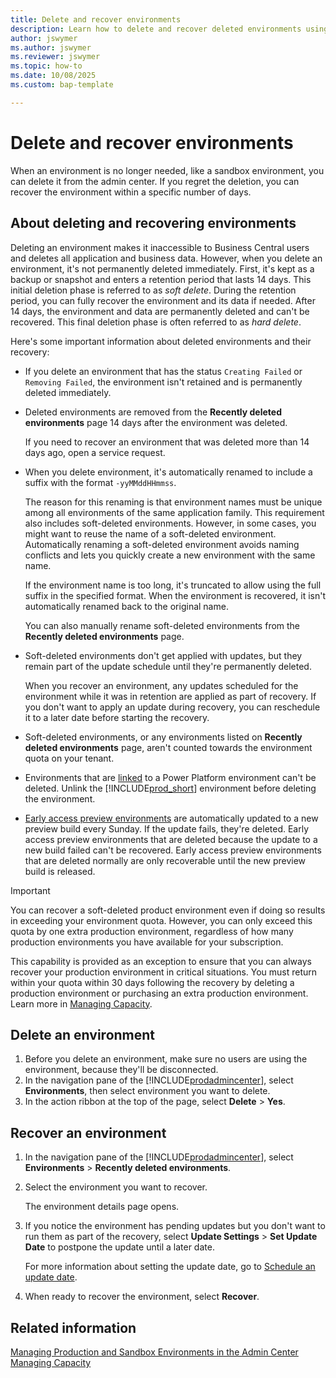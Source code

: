 ```yaml
---
title: Delete and recover environments
description: Learn how to delete and recover deleted environments using the Business Central admin center.
author: jswymer
ms.author: jswymer
ms.reviewer: jswymer
ms.topic: how-to 
ms.date: 10/08/2025
ms.custom: bap-template

---
```


# Delete and recover environments

When an environment is no longer needed, like a sandbox environment, you can delete it from the admin center. If you regret the deletion, you can recover the environment within a specific number of days.

## About deleting and recovering environments

Deleting an environment makes it inaccessible to Business Central users and deletes all application and business data. However, when you delete an environment, it's not permanently deleted immediately. First, it's kept as a backup or snapshot and enters a retention period that lasts 14 days. This initial deletion phase is referred to as *soft delete*. During the retention period, you can fully recover the environment and its data if needed. After 14 days, the environment and data are permanently deleted and can't be recovered. This final deletion phase is often referred to as *hard delete*.

Here's some important information about deleted environments and their recovery:  

- If you delete an environment that has the status `Creating Failed` or `Removing Failed`, the environment isn't retained and is permanently deleted immediately.

- Deleted environments are removed from the **Recently deleted environments** page 14 days after the environment was deleted.

   If you need to recover an environment that was deleted more than 14 days ago, open a service request.

- When you delete environment, it's automatically renamed to include a suffix with the format `-yyMMddHHmmss`.

   The reason for this renaming is that environment names must be unique among all environments of the same application family. This requirement also includes soft-deleted environments. However, in some cases, you might want to reuse the name of a soft-deleted environment. Automatically renaming a soft-deleted environment avoids naming conflicts and lets you quickly create a new environment with the same name. 

   If the environment name is too long, it's truncated to allow using the full suffix in the specified format. When the environment is recovered, it isn't automatically renamed back to the original name.

   You can also manually rename soft-deleted environments from the **Recently deleted environments** page.
- Soft-deleted environments don't get applied with updates, but they remain part of the update schedule until they're permanently deleted.

   When you recover an environment, any updates scheduled for the environment while it was in retention are applied as part of recovery. If you don't want to apply an update during recovery, you can reschedule it to a later date before starting the recovery.

- Soft-deleted environments, or any environments listed on **Recently deleted environments** page, aren't counted towards the environment quota on your tenant.
- Environments that are [linked](tenant-admin-center-environments.md#linked-power-platform-environment) to a Power Platform environment can't be deleted. Unlink the [!INCLUDE[prod_short](../developer/includes/prod_short.md)] environment before deleting the environment.
- [Early access preview environments](preview-environments.md#early-access-preview) are automatically updated to a new preview build every Sunday. If the update fails, they're deleted. Early access preview environments that are deleted because the update to a new build failed can't be recovered. Early access preview environments that are deleted normally are only recoverable until the new preview build is released.

> [!IMPORTANT]
> You can recover a soft-deleted product environment even if doing so results in exceeding your environment quota. However, you can only exceed this quota by one extra production environment, regardless of how many production environments you have available for your subscription.
>
> This capability is provided as an exception to ensure that you can always recover your production environment in critical situations. You must return within your quota within 30 days following the recovery by deleting a production environment or purchasing an extra production environment. Learn more in [Managing Capacity](tenant-admin-center-capacity.md).
  
## Delete an environment

1. Before you delete an environment, make sure no users are using the environment, because they'll be disconnected.
2. In the navigation pane of the [!INCLUDE[prodadmincenter](../developer/includes/prodadmincenter.md)], select **Environments**, then select environment you want to delete.
3. In the action ribbon at the top of the page, select **Delete** > **Yes**.

## Recover an environment

1. In the navigation pane of the [!INCLUDE[prodadmincenter](../developer/includes/prodadmincenter.md)], select **Environments** > **Recently deleted environments**.
2. Select the environment you want to recover.

   The environment details page opens.
3. If you notice the environment has pending updates but you don't want to run them as part of the recovery, select **Update Settings** > **Set Update Date** to postpone the update until a later date.

   For more information about setting the update date, go to [Schedule an update date](tenant-admin-center-update-management.md#schedule).
4. When ready to recover the environment, select **Recover**.

## Related information

[Managing Production and Sandbox Environments in the Admin Center](tenant-admin-center-environments.md)  
[Managing Capacity](tenant-admin-center-capacity.md)  
